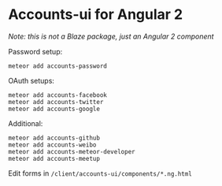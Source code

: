 # Accounts-ui for Angular 2

*Note: this is not a Blaze package, just an Angular 2 component*

Password setup:

    meteor add accounts-password
    
OAuth setups:

    meteor add accounts-facebook
    meteor add accounts-twitter
    meteor add accounts-google
    
Additional: 

    meteor add accounts-github
    meteor add accounts-weibo
    meteor add accounts-meteor-developer
    meteor add accounts-meetup
    

Edit forms in `/client/accounts-ui/components/*.ng.html`